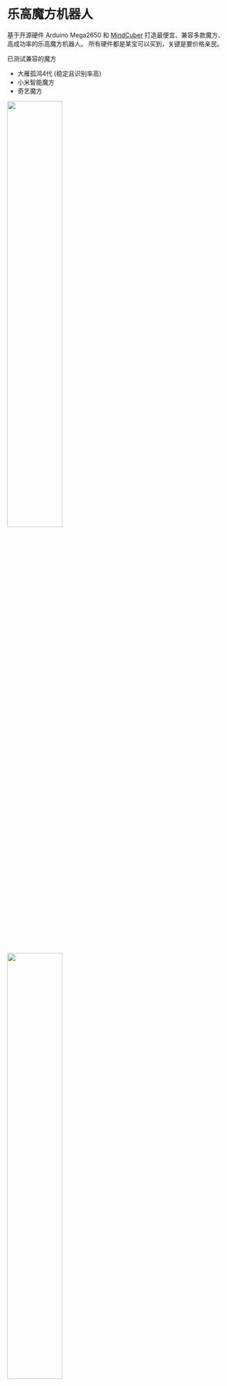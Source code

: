 
# 乐高魔方机器人

基于开源硬件 Arduino Mega2650 和 [MindCuber](http://mindcuber.com) 打造最便宜、兼容多款魔方、高成功率的乐高魔方机器人。
所有硬件都是某宝可以买到，关键是要价格亲民。

已测试兼容的魔方
- 大雁孤鸿4代 (稳定且识别率高)
- 小米智能魔方
- 奇艺魔方

<img src="assets/intro/cuber.jpg" width="50%" />

<img src="assets/intro/connect.jpg" width="50%" />

<img src="assets/intro/megashield.jpg" width="50%" />

## 代码分支

- ev3 分支基于 Lego EV3 套装，机械部分改动小，适合初级玩家，马达采用 Lego 原装马达
- spike 分支基于 Lego Spike 套装，但为了测试兼容性，动力部分采用某宝国产兼容 Lego 马达，而且机械部分改动较大，适合有一定动手能力的玩家
## 方案选择

- 积木部分
  - ev3 分支选择乐高 EV3 套装， 拼搭说明见 [How to build MindCub3r for LEGO MINDSTORMS EV3](http://mindcuber.com/mindcub3r/mindcub3r.html)
  - spike 分支选择乐高 Spike 套装， 拼搭说明见 [How to build PrimeCuber for LEGO Education SPIKE Prime](http://mindcuber.com/primecuber/primecuber.html)
- 程序部分参考 [MindCuber 源码](http://mindcuber.com/mindcuber/mindcuber-source.html)
- 主控 Arduino Mega2650
- 传感器控制板 [Bricktronics Megashield](https://github.com/wayneandlayne/BricktronicsHardware)
- 颜色传感器 [TCS34725](assets/tcs34725.png)
- 乐高马达或国产兼容马达
- 超声波传感器使用 HCSR04
- ADKeyboard

## 依赖

安装到 Arduino 的 libraries
- [BricktronicsMegashield](https://github.com/wayneandlayne/BricktronicsMegashield)
- [BricktronicsMotor](https://github.com/wayneandlayne/BricktronicsMotor)

使用 Arduino IDE 安装

- Adafruit_BusIO
- Adafruit_TCS34725
- HCSR04
- LiquidCrystal_I2C

## 硬件成本

| 器件                    | 数量 | 成本 (RMB) | 描述 |
| ----------------------- | ---- | ---------- | ---- |
| Arduino Mega2650        | 1    | 40         | -    |
| Bricktronics Megashield | 1    | 15         | -    |
| TCS34725                | 1    | 6.5        | -    |
| Lego Ev3大马达          | 2    | 80         | -    |
| Lego Ev3中马达          | 1    | 70         | -    |
| HCSR04超声波传感器      | 1    | 15.5       | -    |
| ADKeyboard              | 1    | 4          | -    |
| LCD1602A                | 1    | 10         | -    |
| 18650锂电池             | 2    | 10         | -    |
| 合计                    | -    | 341        | -    | - |

## 搭建说明

机械部分

- ev3 分支使用 EV3 套装，拼搭说明见 [How to build MindCub3r for LEGO MINDSTORMS EV3](http://mindcuber.com/mindcub3r/mindcub3r.html)
- spike 分支选择乐高 Spike 套装， 拼搭说明见 [How to build PrimeCuber for LEGO Education SPIKE Prime](http://mindcuber.com/primecuber/primecuber.html)

底盘马达接 Megashield 的 Motor1 端口 , 翻转马达接 Megashield 的 Motor2 端口 , 扫描马达接 Megashield 的 Motor3 端口

### 运行

如果使用锂电池供电，需要确保电池电量充足。

- 上传代码
- 按下ADKeyboard 的 `确认按钮` 启动机器人
- 按下ADKeyboard 的 `左右按钮` 校准底盘位置，确保垂直于中轴线
- 放入打乱的魔方，机器人会自动识别并还原
### 超声波传感器

使用 Megashield 的 Sensor1 端口, 用跳线连接 4 和 5 脚，Echo 接 RJ12 的 6 脚, Trig 接 5 脚, Vcc 接 4 脚, Gnd 接 3 脚, 其余留空

<img src="assets/intro/hcsr04.jpg" width="50%" />

### 颜色传感器

TCS34725 双孔版本,使用 I2C 连接 Megashield

拼装所需乐高配件:

| 编号  | 数量 |
| ----- | ---- |
| 41678 | 1    |
| 22961 | 2    |
| 18654 | 2    |
| 60483 | 2    |
| 6575  | 2    |

改造图示:

<img src="assets/intro/color1.jpg" width="50%" />
<img src="assets/intro/color2.jpg" width="50%" />
<img src="assets/intro/color3.jpg" width="50%" />
<img src="assets/intro/color4.jpg" width="50%" />


### LCD1602A

使用 I2C 连接 Megashield

<img src="assets/intro/lcd1602.jpg" width="50%" />

### ADKeyboard
使用 Megashield 的 Sensor2 端口, 用跳线连接 3 和 4 脚， Out 接 RJ12 的 6 脚, Vcc 接 4 脚, Gnd 接 3 脚, 其余留空

<img src="assets/intro/keyboard.jpg" width="50%" />

### 转盘的改造

为了减小魔方在转盘中的活动空间，使扫描位置更精确，使用 8 个 42610 替换原先的 62462。

改造图示:

<img src="assets/intro/dipan.jpg" width="50%" />

参考：
https://tengxiao.wang/index.php/archives/38/



### 触碰传感器的改造

` 本项目的Spike分支才有用到触碰传感器 `

BricktronicsButton 只支持 Nxt Touch Sensor, 要想使用 Ev3 Touch Sensor 需要进行改造

首先需要理解两者之间的区别 

Nxt Touch Sensor 机械开关连接在引脚 1 和 引脚 2 (GND) 之间，串联一个2.2K 的电阻.

Ev3 Touch Sensor 机械开关连接在引脚 4 （5V） 和 引脚 6  之间 ，串联一个2.2K 的电阻，引脚 1 连接GND， 串联 一个910 ohm 的电阻

可见两者在按下机械开关后，反应是不同的。Nxt Touch Sensor 按下后引脚 1 输出低电平 ， 而 Ev3 Touch Sensor 是引脚 6 输出高电平 。

BricktronicsButton 的 input pin 设为了 pullup模式， 即没有外接负载时，为高电平 。当按下机械开关后, 引脚连通GND，使电平发生变化，input pin即变为低电平 。详见 Arduino 的引脚模式设置。

#### 改造方法

- Ev3 Touch Sensor 的引脚4 由接 5V 改为 GND， 使机械开关按下后，引脚 6 输出为低电平 。其他不变。
  
只需改连接线即可，将排线的3,4线剪断， 连接Touch Sensor 一端的 4 线连到另一端的3线，注意此时排线只能单向使用。此时 Touch Sensor 一端的3线是断开状态，另一端的4线是断开状态。

- Bricktronics 上相应的 Sensor 跳线连接 4 和 5 脚


![gaizao.png](assets/gaizao.png)  



### Ev3 Touch Sensor

参见资料 [ev3_hardware_developer_kit.pdf](./ev3_hardware_developer_kit.pdf)

The touch sensor is a very simple sensor which basically enables building a robot which is able to feel.
The sensor consists of a basic mechanical switch which can either be pressed or released. Given the
simplicity of the sensor, this sensor is also implemented as a pure analog sensor.
The mechanical switch is connected between pin 4, GND with a 2.2 K Ohm resistor in serial and pin 6
within the 6 pole connector. The EV3 P-brick continuously reads the AD-value on pin 6 and through
evaluating this value it is able to determined if the touch sensor is activated or not.
Pin 1 includes a 910 ohm resistor connected to GND, which is used as the ID for the touch sensor.

![ev3-touch-sensor.png](assets/ev3-touch-sensor.png)

### Nxt Touch Sensor

参见资料 [lego_nxt_hw_dev_kit.pdf](./lego_nxt_hw_dev_kit.pdf)

![nxt-btn-sensor](assets/nxt-btn-sensor.png)




### 感谢

http://mindcuber.com/

http://cube20.org

http://www.diy-robots.com/?p=9

https://rubiks-cube-solver.com/zh/

https://tomas.rokicki.com/cubecontest/

http://www.pazhong.net/?p=435

https://bbs.cmnxt.com/